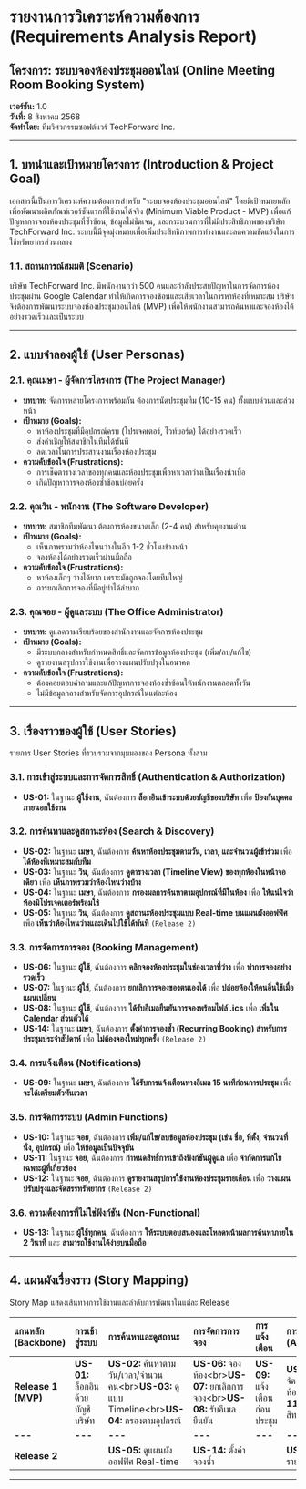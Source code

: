# รายงานการวิเคราะห์ความต้องการ (Requirements Analysis Report)

## โครงการ: ระบบจองห้องประชุมออนไลน์ (Online Meeting Room Booking System)

**เวอร์ชัน:** 1.0  
**วันที่:** 8 สิงหาคม 2568  
**จัดทำโดย:** ทีมวิศวกรรมซอฟต์แวร์ TechForward Inc.

-----

## 1\. บทนำและเป้าหมายโครงการ (Introduction & Project Goal)

เอกสารนี้เป็นการวิเคราะห์ความต้องการสำหรับ "ระบบจองห้องประชุมออนไลน์" โดยมีเป้าหมายหลักเพื่อพัฒนาผลิตภัณฑ์เวอร์ชันแรกที่ใช้งานได้จริง (Minimum Viable Product - MVP) เพื่อแก้ปัญหาการจองห้องประชุมที่ซ้ำซ้อน, ข้อมูลไม่ชัดเจน, และกระบวนการที่ไม่มีประสิทธิภาพของบริษัท TechForward Inc. ระบบนี้มีจุดมุ่งหมายเพื่อเพิ่มประสิทธิภาพการทำงานและลดความขัดแย้งในการใช้ทรัพยากรส่วนกลาง

### 1.1. สถานการณ์สมมติ (Scenario)

บริษัท TechForward Inc. มีพนักงานกว่า 500 คนและกำลังประสบปัญหาในการจัดการห้องประชุมผ่าน Google Calendar ทำให้เกิดการจองซ้อนและเสียเวลาในการหาห้องที่เหมาะสม บริษัทจึงต้องการพัฒนาระบบจองห้องประชุมออนไลน์ (MVP) เพื่อให้พนักงานสามารถค้นหาและจองห้องได้อย่างรวดเร็วและเป็นระบบ

-----

## 2\. แบบจำลองผู้ใช้ (User Personas)

### 2.1. คุณเมษา - ผู้จัดการโครงการ (The Project Manager)

  - **บทบาท:** จัดการหลายโครงการพร้อมกัน ต้องการนัดประชุมทีม (10-15 คน) ทั้งแบบด่วนและล่วงหน้า
  - **เป้าหมาย (Goals):**
      - หาห้องประชุมที่มีอุปกรณ์ครบ (โปรเจคเตอร์, ไวท์บอร์ด) ได้อย่างรวดเร็ว
      - ส่งคำเชิญให้สมาชิกในทีมได้ทันที
      - ลดเวลาในการประสานงานเรื่องห้องประชุม
  - **ความคับข้องใจ (Frustrations):**
      - การเช็คตารางเวลาของทุกคนและห้องประชุมเพื่อหาเวลาว่างเป็นเรื่องน่าเบื่อ
      - เกิดปัญหาการจองห้องซ้ำซ้อนบ่อยครั้ง

### 2.2. คุณวิน - พนักงาน (The Software Developer)

  - **บทบาท:** สมาชิกทีมพัฒนา ต้องการห้องขนาดเล็ก (2-4 คน) สำหรับคุยงานด่วน
  - **เป้าหมาย (Goals):**
      - เห็นภาพรวมว่าห้องไหนว่างในอีก 1-2 ชั่วโมงข้างหน้า
      - จองห้องได้อย่างรวดเร็วผ่านมือถือ
  - **ความคับข้องใจ (Frustrations):**
      - หาห้องเล็กๆ ว่างได้ยาก เพราะมักถูกจองโดยทีมใหญ่
      - การยกเลิกการจองที่มีอยู่ทำได้ลำบาก

### 2.3. คุณจอย - ผู้ดูแลระบบ (The Office Administrator)

  - **บทบาท:** ดูแลความเรียบร้อยของสำนักงานและจัดการห้องประชุม
  - **เป้าหมาย (Goals):**
      - มีระบบกลางสำหรับกำหนดสิทธิ์และจัดการข้อมูลห้องประชุม (เพิ่ม/ลบ/แก้ไข)
      - ดูรายงานสรุปการใช้งานเพื่อวางแผนปรับปรุงในอนาคต
  - **ความคับข้องใจ (Frustrations):**
      - ต้องคอยตอบคำถามและแก้ปัญหาการจองห้องซ้ำซ้อนให้พนักงานตลอดทั้งวัน
      - ไม่มีข้อมูลกลางสำหรับจัดการอุปกรณ์ในแต่ละห้อง

-----

## 3\. เรื่องราวของผู้ใช้ (User Stories)

รายการ User Stories ที่รวบรวมจากมุมมองของ Persona ทั้งสาม

### 3.1. การเข้าสู่ระบบและการจัดการสิทธิ์ (Authentication & Authorization)

  - **US-01:** ในฐานะ **ผู้ใช้งาน**, ฉันต้องการ **ล็อกอินเข้าระบบด้วยบัญชีของบริษัท** เพื่อ **ป้องกันบุคคลภายนอกใช้งาน**

### 3.2. การค้นหาและดูสถานะห้อง (Search & Discovery)

  - **US-02:** ในฐานะ **เมษา**, ฉันต้องการ **ค้นหาห้องประชุมตามวัน, เวลา, และจำนวนผู้เข้าร่วม** เพื่อ **ได้ห้องที่เหมาะสมกับทีม**
  - **US-03:** ในฐานะ **วิน**, ฉันต้องการ **ดูตารางเวลา (Timeline View) ของทุกห้องในหน้าจอเดียว** เพื่อ **เห็นภาพรวมว่าห้องไหนว่างบ้าง**
  - **US-04:** ในฐานะ **เมษา**, ฉันต้องการ **กรองผลการค้นหาตามอุปกรณ์ที่มีในห้อง** เพื่อ **ให้แน่ใจว่าห้องมีโปรเจคเตอร์พร้อมใช้**
  - **US-05:** ในฐานะ **วิน**, ฉันต้องการ **ดูสถานะห้องประชุมแบบ Real-time บนแผนผังออฟฟิศ** เพื่อ **เห็นว่าห้องไหนว่างและเดินไปใช้ได้ทันที** `(Release 2)`

### 3.3. การจัดการการจอง (Booking Management)

  - **US-06:** ในฐานะ **ผู้ใช้**, ฉันต้องการ **คลิกจองห้องประชุมในช่องเวลาที่ว่าง** เพื่อ **ทำการจองอย่างรวดเร็ว**
  - **US-07:** ในฐานะ **ผู้ใช้**, ฉันต้องการ **ยกเลิกการจองของตนเองได้** เพื่อ **ปล่อยห้องให้คนอื่นใช้เมื่อแผนเปลี่ยน**
  - **US-08:** ในฐานะ **ผู้ใช้**, ฉันต้องการ **ได้รับอีเมลยืนยันการจองพร้อมไฟล์ .ics** เพื่อ **เพิ่มใน Calendar ส่วนตัวได้**
  - **US-14:** ในฐานะ **เมษา**, ฉันต้องการ **ตั้งค่าการจองซ้ำ (Recurring Booking) สำหรับการประชุมประจำสัปดาห์** เพื่อ **ไม่ต้องจองใหม่ทุกครั้ง** `(Release 2)`

### 3.4. การแจ้งเตือน (Notifications)

  - **US-09:** ในฐานะ **เมษา**, ฉันต้องการ **ได้รับการแจ้งเตือนทางอีเมล 15 นาทีก่อนการประชุม** เพื่อ **จะได้เตรียมตัวทันเวลา**

### 3.5. การจัดการระบบ (Admin Functions)

  - **US-10:** ในฐานะ **จอย**, ฉันต้องการ **เพิ่ม/แก้ไข/ลบข้อมูลห้องประชุม (เช่น ชื่อ, ที่ตั้ง, จำนวนที่นั่ง, อุปกรณ์)** เพื่อ **ให้ข้อมูลเป็นปัจจุบัน**
  - **US-11:** ในฐานะ **จอย**, ฉันต้องการ **กำหนดสิทธิ์การเข้าถึงฟังก์ชันผู้ดูแล** เพื่อ **จำกัดการแก้ไขเฉพาะผู้ที่เกี่ยวข้อง**
  - **US-12:** ในฐานะ **จอย**, ฉันต้องการ **ดูรายงานสรุปการใช้งานห้องประชุมรายเดือน** เพื่อ **วางแผนปรับปรุงและจัดสรรทรัพยากร** `(Release 2)`

### 3.6. ความต้องการที่ไม่ใช่ฟังก์ชัน (Non-Functional)

  - **US-13:** ในฐานะ **ผู้ใช้ทุกคน**, ฉันต้องการ **ให้ระบบตอบสนองและโหลดหน้าผลการค้นหาภายใน 2 วินาที** และ **สามารถใช้งานได้ง่ายบนมือถือ**

-----

## 4\. แผนผังเรื่องราว (Story Mapping)

Story Map แสดงเส้นทางการใช้งานและลำดับการพัฒนาในแต่ละ Release

| **แกนหลัก (Backbone)** | **การเข้าสู่ระบบ** | **การค้นหาและดูสถานะ** | **การจัดการการจอง** | **การแจ้งเตือน** | **การจัดการระบบ (Admin)** |
|:---|:---|:---|:---|:---|:---|
| **Release 1 (MVP)** | **US-01:** ล็อกอินด้วยบัญชีบริษัท | **US-02:** ค้นหาตาม วัน/เวลา/จำนวนคน\<br\>**US-03:** ดูแบบ Timeline\<br\>**US-04:** กรองตามอุปกรณ์ | **US-06:** จองห้อง\<br\>**US-07:** ยกเลิกการจอง\<br\>**US-08:** รับอีเมลยืนยัน | **US-09:** แจ้งเตือนก่อนประชุม | **US-10:** จัดการข้อมูลห้อง\<br\>**US-11:** กำหนดสิทธิ์ Admin |
| **---** | **---** | **---** | **---** | **---** | **---** |
| **Release 2** | | **US-05:** ดูแผนผังออฟฟิศ Real-time | **US-14:** ตั้งค่าจองซ้ำ | | **US-12:** ดูรายงานสรุป |

-----
